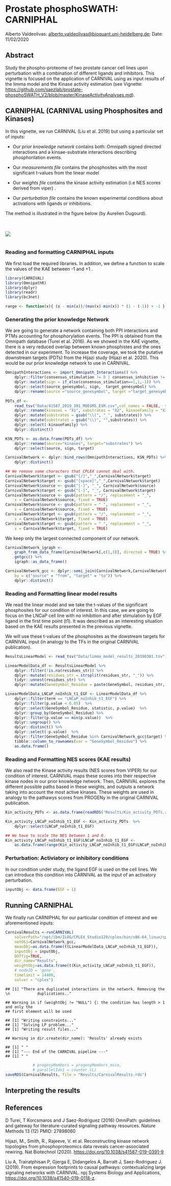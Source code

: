 Prostate phosphoSWATH: CARNIPHAL
================
Alberto Valdeolivas: <alberto.valdeolivas@bioquant.uni-heidelberg.de>;
Date:
11/02/2020

## Abstract

Study the phospho-proteome of two prostate cancer cell lines upon
perturbation with a combination of different ligands and inhibitors.
This vignette is focused on the application of CARNIVAL using as input
results of the limma model and the Kinase activity estimation (see
Vignette:
<https://github.com/saezlab/prostate-phosphoSWATH_V2/blob/master/KinaseActivityAnalyses.md>).

## CARNIPHAL (CARNIVAL using Phosphosites and Kinases)

In this vignette, we run CARNIVAL (Liu et al. 2019) but using a
particular set of inputs:

  - Our *prior knowledge network* contains both: Omnipath signed
    directed interactions and a kinsae-substrate interactions describing
    phosphorilation events.

  - Our *measurements file* contains the phosphosites with the most
    significant t-values from the linear model

  - Our *weights file* contains the kinase activity estimation (i.e NES
    scores derived from viper) .

  - Our *perturbation file* contains the known experimental conditions
    about activations with ligands or inhibitions.

The method is illustrated in the figure below (by Aurelien Dugourd).

<br><br> ![](workflow_CARNIPHAL.png) <br><br>

### Reading and formatting CARNIPHAL inputs

We first load the required libraries. In addition, we define a function
to scale the values of the KAE between -1 and +1 .

``` r
library(CARNIVAL)
library(OmnipathR)
library(dplyr)
library(readr)
library(bc3net)

range <- function(x){ (x - min(x))/(max(x)-min(x)) * (1 - (-1)) + -1 }
```

### Generating the prior knowledge Network

We are going to generate a network containing both PPI interactions and
PTMs accounting for phosphorylation events. The PPI is obtained from the
Omnipath database (Turei et al. 2016). As we showed in the KAE vignette,
there is a very reduced overlap between known phosphistes and the ones
detected in our experiment. To increase the coverage, we took the
putative downstream targets (PDTs) from the Hijazi study (Hijazi et
al. 2020). This would be our prior knowledge network to use in
CARNIVAL.

``` r
OmnipathInteractions <- import_Omnipath_Interactions() %>%
    dplyr::filter(consensus_stimulation != 0 | consensus_inhibition != 0)  %>%  
    dplyr::mutate(sign = if_else(consensus_stimulation==1,1,-1)) %>%
    dplyr::select(source_genesymbol, sign,  target_genesymbol) %>%
    dplyr::rename(source ="source_genesymbol", target ="target_genesymbol") 
    
PDTs_df <- 
    read_tsv("Data/41587_2019_391_MOESM5_ESM.csv",col_names = FALSE,  skip = 1) %>%
    dplyr::rename(kinases = "X1", substrates = "X2", kinaseFamily = "X3", sign = "X4") %>%
    dplyr::mutate(substrates = gsub("\\(", "_", substrates)) %>%
    dplyr::mutate(substrates = gsub("\\)", "",substrates)) %>%
    dplyr::select(-kinaseFamily) %>%
    dplyr::distinct()  

KSN_PDTs <- as.data.frame(PDTs_df) %>%
    dplyr::rename(source="kinases", target="substrates") %>%
    dplyr::select(source, sign, target)

CarnivalNetwork <- dplyr::bind_rows(OmnipathInteractions, KSN_PDTs) %>%
    dplyr::distinct()

## We remove some characters that CPLEX cannot deal with. 
CarnivalNetwork$target <- gsub("[/]","_",CarnivalNetwork$target)
CarnivalNetwork$target <- gsub("[space]","_",CarnivalNetwork$target)
CarnivalNetwork$source <- gsub("[-]", "_", CarnivalNetwork$source)
CarnivalNetwork$target <- gsub("[-]", "_", CarnivalNetwork$target)
CarnivalNetwork$source <- gsub(pattern = "/", replacement = "_", 
    x = CarnivalNetwork$source, fixed = TRUE)
CarnivalNetwork$source <- gsub(pattern = " ", replacement = "_", 
    x = CarnivalNetwork$source, fixed = TRUE)
CarnivalNetwork$target <- gsub(pattern = "/", replacement = "_", 
    x = CarnivalNetwork$target, fixed = TRUE)
CarnivalNetwork$target <- gsub(pattern = " ", replacement = "_", 
    x = CarnivalNetwork$target, fixed = TRUE)
```

We keep only the largest connected component of our network.

``` r
CarnivalNetwork_igraph <- 
    graph_from_data_frame(CarnivalNetwork[,c(1,3)], directed = TRUE) %>% 
    getgcc() %>%
    igraph::as_data_frame()  

CarnivalNetwork_gcc <- dplyr::semi_join(CarnivalNetwork,CarnivalNetwork_igraph,
    by = c("source" = "from", "target" = "to")) %>% 
    dplyr::distinct()
```

### Reading and Formatting linear model results

We read the linear model and we take the t-values of the significant
phosphosites for our condition of interest. In this case, we are going
to focus on the LNCaP cell line with no inhibition and after stimulation
by EGF ligand in the first time point (t1). It was described as an
interesting situation based on the KAE results presented in the previous
vignette.

We will use these t-values of the phosphosites as the dowstream targets
for CARNIVAL input (in analogy to the TFs in the original CARNIVAL
publication).

``` r
ResultsLinearModel <- read_tsv("Data/limma_model_results_20190301.tsv")

LinearModelData_df <- ResultsLinearModel %>% 
    dplyr::filter(!is.na(residues_str)) %>% 
    dplyr::mutate(residues_str = strsplit(residues_str, "_")) %>% 
    tidyr::unnest(residues_str) %>% 
    dplyr::mutate(GeneSymbol_Residue = paste(GeneSymbol, residues_str, sep="_")) 

LinearModelData_LNCaP_noInhib_t1_EGF <- LinearModelData_df %>%
    dplyr::filter(term == "LNCaP_noInhib_t1_EGF") %>%
    dplyr::filter(p.value < 0.05)  %>%
    dplyr::select(GeneSymbol_Residue, statistic, p.value)  %>% 
    dplyr::group_by(GeneSymbol_Residue) %>%
    dplyr::filter(p.value == min(p.value))  %>%
    dplyr::ungroup() %>%
    dplyr::distinct() %>%
    dplyr::select(-p.value)  %>%
    dplyr::filter(GeneSymbol_Residue %in% CarnivalNetwork_gcc$target) %>%
    tibble::column_to_rownames(var = "GeneSymbol_Residue") %>%
    as.data.frame() 
```

### Reading and Formatting NES scores (KAE results)

We also read the Kinase activity results (NES scores from VIPER) for our
condition of interest. CARNIVAL maps these scores into their respective
kinase nodes in our prior knowledge network. Then, CARNIVAL explores the
different possible paths based in these weights, and outputs a network
taking into account the most active kinases. These weights are used in
analogy to the pathawys scores from PROGENy in the original CARNIVAL
publication.

``` r
Kin_activity_PDTs <- as.data.frame(readRDS("Results/Kin_activity_PDTs.rds")) 

Kin_activity_LNCaP_noInhib_t1_EGF <- Kin_activity_PDTs  %>%
    dplyr::select(LNCaP_noInhib_t1_EGF) 

## We have to scale the NES between 1 and 0. 
Kin_activity_LNCaP_noInhib_t1_EGF$LNCaP_noInhib_t1_EGF <- 
    as.data.frame(range(Kin_activity_LNCaP_noInhib_t1_EGF$LNCaP_noInhib_t1_EGF))
```

### Perturbation: Activiatory or inhibitory conditions

In our condition under study, the ligand EGF is used on the cell lines.
We can introduce this condition into CARNIVAL as the input of an
activatory perturbation.

``` r
inputObj <- data.frame(EGF = 1)
```

## Running CARNIPHAL

We finally run CARNIPHAL for our particular condition of interest and we
aforementioned inputs:

``` r
CarnivalResults <-runCARNIVAL(
    solverPath="/opt/ibm/ILOG/CPLEX_Studio129/cplex/bin/x86-64_linux/cplex",
    netObj=CarnivalNetwork_gcc,
    measObj=as.data.frame(t(LinearModelData_LNCaP_noInhib_t1_EGF)),
    inputObj = inputObj,
    DOTfig=TRUE, 
    dir_name="Results",
    weightObj=as.data.frame(t(Kin_activity_LNCaP_noInhib_t1_EGF)),
    # nodeID = 'gene',
    timelimit = 14400,
    solver = "cplex")
```

    ## [1] "There are duplicated interactions in the network. Removing the \n            duplications.."

    ## Warning in if (weightObj != "NULL") {: the condition has length > 1 and only the
    ## first element will be used

    ## [1] "Writing constraints..."
    ## [1] "Solving LP problem..."
    ## [1] "Writing result files..."

    ## Warning in dir.create(dir_name): 'Results' already exists

    ## [1] " "
    ## [1] "--- End of the CARNIVAL pipeline ---"
    ## [1] " "

``` r
            # progenyMembers = progenyMembers_mice,
            # parallelIdx1 = counter_CL)
saveRDS(CarnivalResults, file = "Results/CarnivalResults.rds")
```

## Interpreting the results

## References

D Turei, T Korcsmaros and J Saez-Rodriguez (2016) OmniPath: guidelines
and gateway for literature-curated signaling pathway resources. Nature
Methods 13 (12) PMID: 27898060

Hijazi, M., Smith, R., Rajeeve, V. et al. Reconstructing kinase network
topologies from phosphoproteomics data reveals cancer-associated
rewiring. Nat Biotechnol (2020).
<https://doi.org/10.1038/s41587-019-0391-9>

Liu A, Trairatphisan P, Gjerga E, Didangelos A, Barratt J,
Saez-Rodriguez J. (2019). From expression footprints to causal pathways:
contextualizing large signaling networks with CARNIVAL. npj Systems
Biology and Applications, <https://doi.org/10.1038/s41540-019-0118-z>.

